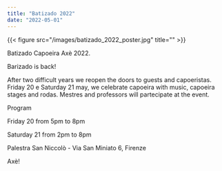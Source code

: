 ```yaml
---
title: "Batizado 2022"
date: "2022-05-01"
---
```


{{< figure src="/images/batizado_2022_poster.jpg" title="" >}}

Batizado Capoeira Axè 2022.

Barizado is back!

After two difficult years we reopen the doors to guests and capoeristas.
Friday 20 e Saturday 21 may, we celebrate capoeira with music, capoeira stages and rodas.
Mestres and professors will partecipate at the event.

Program

Friday 20 from 5pm to 8pm

Saturday 21 from 2pm to 8pm

Palestra San Niccolò - Via San Miniato 6, Firenze

Axè!

